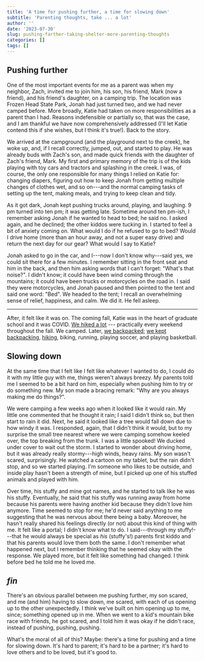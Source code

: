 ```yaml
---
title: 'A time for pushing further, a time for slowing down'
subtitle: 'Parenting thoughts, take ... a lot'
author: ''
date: '2023-07-30'
slug: pushing-farther-taking-shelter-more-parenting-thoughts
categories: []
tags: []
---
```


## Pushing further

One of the most important events for me as a parent was when my neighbor, Zach, invited me to join him, his son, his friend, Mark (now a friend), and his friend's daughter, on a camping trip. The location was Frozen Head State Park, Jonah had just turned two, and we had never camped before. More broadly, Katie had taken on more responsibilities as a parent than I had. Reasons indefensible or partially so, that was the case, and I am thankful we have now comprehensively addressed (I'll let Katie contend this if she wishes, but I think it's true!). Back to the story.

We arrived at the campground (and the playground next to the creek), he woke up, and, if I recall correctly, jumped, out, and started to play. He was already buds with Zach's son, and made quick friends with the daughter of Zach's friend, Mark. My first and primary memory of the trip is of the kids playing with toy cars and tractors and splashing in the creek. I was, of course, the only one responsible for many things I relied on Katie for: changing diapers, figuring out how to keep Jonah from getting multiple changes of clothes wet, and so on---and the normal camping tasks of setting up the tent, making meals, and trying to keep clean and tidy. 

As it got dark, Jonah kept pushing trucks around, playing, and laughing. 9 pm turned into ten pm; it was getting late. Sometime around ten pm-ish, I remember asking Jonah if he wanted to head to bed; he said no. I asked again, and he declined; the other kiddos were tucking in. I started to feel a bit of anxiety coming on. What would I do if he refused to go to bed? Would I drive home (more than an hour away, and not a super easy drive) and return the next day for our gear? What would I say to Katie? 

Jonah asked to go in the car, and I---now I don't know why---said yes, we could sit there for a few minutes. I remember sitting in the front seat and him in the back, and then him asking words that I can't forget: "What's that noise?". I didn't know; it could have been wind coming through the mountains; it could have been trucks or motorcycles on the road in. I said they were motorcycles, and Jonah paused and then pointed to the tent and said one word: "Bed". We headed to the tent; I recall an overwhelming sense of relief, happiness, and calm. We did it. He fell asleep.

---

After, it felt like it was on. The coming fall, Katie was in the heart of graduate school and it was COVID. [We hiked a lot](https://joshuamrosenberg.com/post/2020/11/16/a-fall-outdoors/) --- practically every weekend throughout the fall. We camped. Later, [we backpacked](https://joshuamrosenberg.com/post/2021/04/18/a-difference-between-backpacking-with-and-without-little-ones/); [we kept backpacking](https://joshuamrosenberg.com/post/2022/09/19/backpacking-with-kids-the-third-times-a-charm/), [hiking](https://joshuamrosenberg.com/post/2023/07/13/to-leconte-with-kiddos/), biking, running, playing soccer, and playing basketball.

## Slowing down

At the same time that I felt like I felt like whatever I wanted to do, I could do it with my little guy with me, things weren't always breezy. My parents told me I seemed to be a bit hard on him, especially when pushing him to try or do something new. My son made a bracing remark: "Why are you always making me do things?". 

We were camping a few weeks ago when it looked like it would rain. My little one commented that he thought it rain; I said I didn't think so, but then start to rain it did. Next, he said it looked like a tree would fall down due to how windy it was. I responded, again, that I didn't think it would, but to my surprise the small tree nearest where we were camping somehow keeled over, the top breaking from the trunk. I was a little spooked! We ducked under cover to wait out the storm. I started to wonder about driving home, but it was already really stormy---high winds, heavy rains. My son wasn't scared, surprisingly. He watched a cartoon on my tablet, but the rain didn't stop, and so we started playing. I'm someone who likes to be outside, and inside play hasn't been a strength of mine, but I picked up one of his stuffed animals and played with him. 

Over time, his stuffy and mine got names, and he started to talk like he was his stuffy. Eventually, he said that his stuffy was running away from home because his parents were having another kid because they didn't love him anymore. Time seemed to stop for me; he'd never said anything to me suggesting that he was nervous about there being a baby. Moreover, he hasn't really shared his feelings directly (or not) about this kind of thing with me. It felt like a portal; I didn't know what to do. I said---through my stuffy!---that he would always be special as *his* (stuffy's!) parents first kiddo and that his parents would love them both the same. I don't remember what happened next, but I remember thinking that he seemed okay with the response. We played more, but it felt like something had changed. I think before bed he told me he loved me.

## *fin*

There's an obvious parallel between me pushing further, my son scared, and me (and him) having to slow down, me scared, with each of us opening up to the other unexpectedly. I think we've built on him opening up to me, since; something opened up in me. When we went to a kid's mountain bike race with friends, he got scared, and I told him it was okay if he didn't race, instead of pushing, pushing, pushing.

What's the moral of all of this? Maybe: there's a time for pushing and a time for slowing down. It's hard to parent; it's hard to be a partner; it's hard to love others and to be loved, but it's good to.